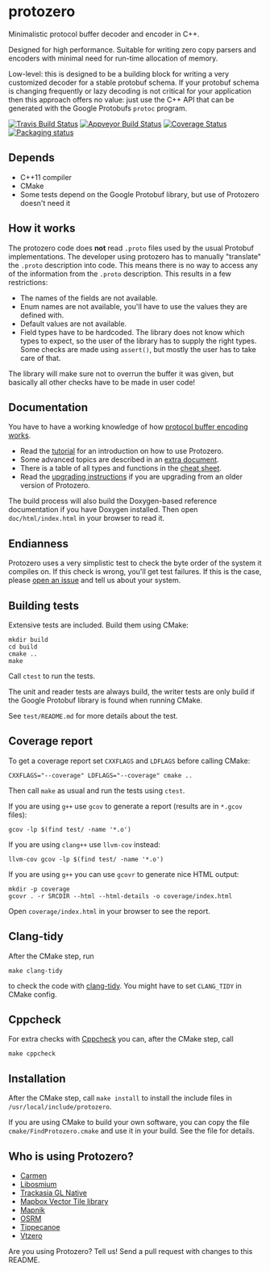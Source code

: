 # protozero

Minimalistic protocol buffer decoder and encoder in C++.

Designed for high performance. Suitable for writing zero copy parsers and
encoders with minimal need for run-time allocation of memory.

Low-level: this is designed to be a building block for writing a very
customized decoder for a stable protobuf schema. If your protobuf schema is
changing frequently or lazy decoding is not critical for your application then
this approach offers no value: just use the C++ API that can be generated with
the Google Protobufs `protoc` program.

[![Travis Build Status](https://travis-ci.com/mapbox/protozero.svg?branch=master)](https://travis-ci.com/mapbox/protozero)
[![Appveyor Build Status](https://ci.appveyor.com/api/projects/status/github/mapbox/protozero?svg=true)](https://ci.appveyor.com/project/Mapbox/protozero)
[![Coverage Status](https://codecov.io/gh/mapbox/protozero/branch/master/graph/badge.svg)](https://codecov.io/gh/mapbox/protozero)
[![Packaging status](https://repology.org/badge/tiny-repos/protozero.svg)](https://repology.org/metapackage/protozero)

## Depends

* C++11 compiler
* CMake
* Some tests depend on the Google Protobuf library, but use of Protozero
  doesn't need it


## How it works

The protozero code does **not** read `.proto` files used by the usual Protobuf
implementations. The developer using protozero has to manually "translate" the
`.proto` description into code. This means there is no way to access any of the
information from the `.proto` description. This results in a few restrictions:

* The names of the fields are not available.
* Enum names are not available, you'll have to use the values they are defined
  with.
* Default values are not available.
* Field types have to be hardcoded. The library does not know which types to
  expect, so the user of the library has to supply the right types. Some checks
  are made using `assert()`, but mostly the user has to take care of that.

The library will make sure not to overrun the buffer it was given, but
basically all other checks have to be made in user code!


## Documentation

You have to have a working knowledge of how
[protocol buffer encoding works](https://developers.google.com/protocol-buffers/docs/encoding).

* Read the [tutorial](doc/tutorial.md) for an introduction on how to use
  Protozero.
* Some advanced topics are described in an [extra document](doc/advanced.md).
* There is a table of all types and functions in the
  [cheat sheet](doc/cheatsheet.md).
* Read the [upgrading instructions](UPGRADING.md) if you are upgrading from
  an older version of Protozero.

The build process will also build the Doxygen-based reference documentation if
you have Doxygen installed. Then open `doc/html/index.html` in your browser to
read it.


## Endianness

Protozero uses a very simplistic test to check the byte order of the system it
compiles on. If this check is wrong, you'll get test failures. If this is the
case, please [open an issue](https://github.com/mapbox/protozero/issues) and
tell us about your system.


## Building tests

Extensive tests are included. Build them using CMake:

    mkdir build
    cd build
    cmake ..
    make

Call `ctest` to run the tests.

The unit and reader tests are always build, the writer tests are only build if
the Google Protobuf library is found when running CMake.

See `test/README.md` for more details about the test.


## Coverage report

To get a coverage report set `CXXFLAGS` and `LDFLAGS` before calling CMake:

    CXXFLAGS="--coverage" LDFLAGS="--coverage" cmake ..

Then call `make` as usual and run the tests using `ctest`.

If you are using `g++` use `gcov` to generate a report (results are in `*.gcov`
files):

    gcov -lp $(find test/ -name '*.o')

If you are using `clang++` use `llvm-cov` instead:

    llvm-cov gcov -lp $(find test/ -name '*.o')

If you are using `g++` you can use `gcovr` to generate nice HTML output:

    mkdir -p coverage
    gcovr . -r SRCDIR --html --html-details -o coverage/index.html

Open `coverage/index.html` in your browser to see the report.


## Clang-tidy

After the CMake step, run

    make clang-tidy

to check the code with [clang-tidy](https://clang.llvm.org/extra/clang-tidy/).
You might have to set `CLANG_TIDY` in CMake config.


## Cppcheck

For extra checks with [Cppcheck](https://cppcheck.sourceforge.io/) you can,
after the CMake step, call

    make cppcheck


## Installation

After the CMake step, call `make install` to install the include files in
`/usr/local/include/protozero`.

If you are using CMake to build your own software, you can copy the file
`cmake/FindProtozero.cmake` and use it in your build. See the file for
details.


## Who is using Protozero?

* [Carmen](https://github.com/mapbox/carmen-cache)
* [Libosmium](https://github.com/osmcode/libosmium)
* [Trackasia GL Native](https://github.com/mapbox/mapbox-gl-native)
* [Mapbox Vector Tile library](https://github.com/mapbox/vector-tile)
* [Mapnik](https://github.com/mapbox/mapnik-vector-tile)
* [OSRM](https://github.com/Project-OSRM/osrm-backend)
* [Tippecanoe](https://github.com/mapbox/tippecanoe)
* [Vtzero](https://github.com/mapbox/vtzero)

Are you using Protozero? Tell us! Send a pull request with changes to this
README.


